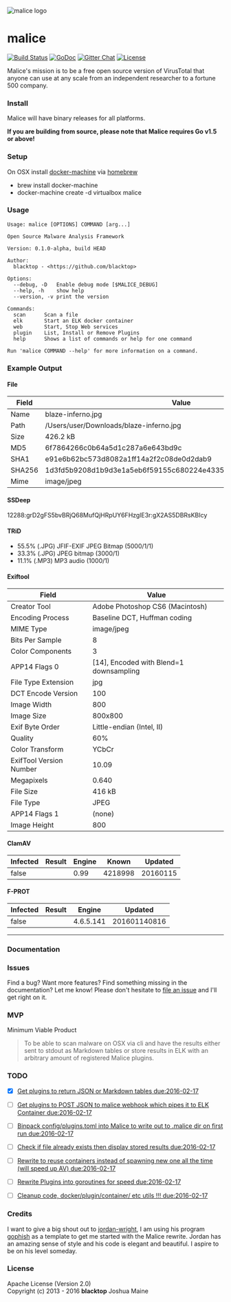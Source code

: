 ![malice logo][malice-logo]
# malice
[![Build Status][travis-badge]](https://travis-ci.org/maliceio/malice)
[![GoDoc](https://godoc.org/github.com/maliceio/malice?status.svg)](https://godoc.org/github.com/maliceio/malice)
[![Gitter Chat][gitter-badge]][gitter-link]
[![License][license]](http://www.apache.org/licenses/LICENSE-2.0)

Malice's mission is to be a free open source version of VirusTotal that anyone can use at any scale from an independent researcher to a fortune 500 company.

### Install

Malice will have binary releases for all platforms.

**If you are building from source, please note that Malice requires Go v1.5 or above!**

### Setup
On OSX install [docker-machine](https://docs.docker.com/machine/install-machine/) via [homebrew](http://brew.sh)
 - brew install docker-machine
 - docker-machine create -d virtualbox malice

### Usage
```
Usage: malice [OPTIONS] COMMAND [arg...]

Open Source Malware Analysis Framework

Version: 0.1.0-alpha, build HEAD

Author:
  blacktop - <https://github.com/blacktop>

Options:
  --debug, -D	Enable debug mode [$MALICE_DEBUG]
  --help, -h	show help
  --version, -v	print the version

Commands:
  scan		Scan a file
  elk		Start an ELK docker container
  web		Start, Stop Web services
  plugin	List, Install or Remove Plugins
  help		Shows a list of commands or help for one command

Run 'malice COMMAND --help' for more information on a command.
```

### Example Output
#### File
| Field  | Value                                                            |
| ------ | ---------------------------------------------------------------- |
| Name   | blaze-inferno.jpg                                                |
| Path   | /Users/user/Downloads/blaze-inferno.jpg                          |
| Size   | 426.2 kB                                                         |
| MD5    | 6f7864266c0b64a5d1c287a6e643bd9c                                 |
| SHA1   | e91e6b62bc573d8082a1ff14a2f2c08de0d2dab9                         |
| SHA256 | 1d3fd5b9208d1b9d3e1a5eb6f59155c680224e433561c2f07026c15b00ed7c2e |
| Mime   | image/jpeg                                                       |
#### SSDeep
12288:grD2gFS5bvBRjQ68MufQjHRpUY6FHzglE3r:gX2AS5DBRsKBIcy

#### TRiD
 -  55.5% (.JPG) JFIF-EXIF JPEG Bitmap (5000/1/1)
 -  33.3% (.JPG) JPEG bitmap (3000/1)
 -  11.1% (.MP3) MP3 audio (1000/1)

#### Exiftool
| Field                   | Value                                   |
| ----------------------- | --------------------------------------- |
| Creator Tool            | Adobe Photoshop CS6 (Macintosh)         |
| Encoding Process        | Baseline DCT, Huffman coding            |
| MIME Type               | image/jpeg                              |
| Bits Per Sample         | 8                                       |
| Color Components        | 3                                       |
| APP14 Flags 0           | [14], Encoded with Blend=1 downsampling |
| File Type Extension     | jpg                                     |
| DCT Encode Version      | 100                                     |
| Image Width             | 800                                     |
| Image Size              | 800x800                                 |
| Exif Byte Order         | Little-endian (Intel, II)               |
| Quality                 | 60%                                     |
| Color Transform         | YCbCr                                   |
| ExifTool Version Number | 10.09                                   |
| Megapixels              | 0.640                                   |
| File Size               | 416 kB                                  |
| File Type               | JPEG                                    |
| APP14 Flags 1           | (none)                                  |
| Image Height            | 800                                     |
#### ClamAV
| Infected | Result | Engine | Known   | Updated  |
| -------- | ------ | ------ | ------- | -------- |
| false    |        | 0.99   | 4218998 | 20160115 |
#### F-PROT
| Infected | Result | Engine    | Updated      |
| -------- | ------ | --------- | ------------ |
| false    |        | 4.6.5.141 | 201601140816 |
---
### Documentation

### Issues

Find a bug? Want more features? Find something missing in the documentation? Let me know! Please don't hesitate to [file an issue](https://github.com/maliceio/malice/issues/new) and I'll get right on it.

### MVP
Minimum Viable Product

> To be able to scan malware on OSX via cli and have the results either sent to stdout as Markdown tables or store results in ELK with an arbitrary amount of registered Malice plugins.

### TODO
 - [x] [Get plugins to return JSON or Markdown tables due:2016-02-17](#Week:0)
 - [ ] [Get plugins to POST JSON to malice webhook which pipes it to ELK Container due:2016-02-17](#Week:0)
 - [ ] [Binpack config/plugins.toml into Malice to write out to .malice dir on first run due:2016-02-17](#Week:10)
 - [ ] [Check if file already exists then display stored results due:2016-02-17](#Week:20)
 - [ ] [Rewrite to reuse containers instead of spawning new one all the time (will speed up AV) due:2016-02-17](#Week:30)
 - [ ] [Rewrite Plugins into goroutines for speed due:2016-02-17](#Week:40)
 - [ ] [Cleanup code, docker/plugin/container/ etc utils !!! due:2016-02-17](#Week:50)


### Credits
I want to give a big shout out to [jordan-wright](http://jordan-wright.com), I am using his program [gophish](https://github.com/jordan-wright/gophish) as a template to get me started with the Malice rewrite.  Jordan has an amazing sense of style and his code is elegant and beautiful.  I aspire to be on his level someday.

### License
Apache License (Version 2.0)  
Copyright (c) 2013 - 2016 **blacktop** Joshua Maine

<!-- Links -->
[malice-logo]: https://raw.githubusercontent.com/maliceio/malice/master/docs/logo/malice.png
[travis-badge]: https://travis-ci.org/maliceio/malice.svg?branch=master
[gitter-badge]: https://badges.gitter.im/maliceio/malice.svg
[gitter-link]: https://gitter.im/maliceio/malice
[license]: https://img.shields.io/badge/licence-Apache%202-blue.svg
